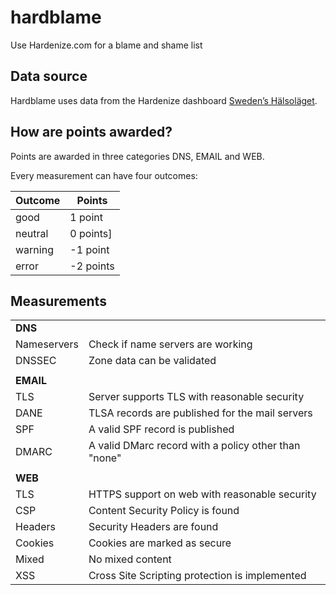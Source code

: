 # hardblame
Use Hardenize.com for a blame and shame list

## Data source
Hardblame uses data from the Hardenize dashboard [Sweden’s Hälsoläget](https://www.hardenize.com/dashboards/sweden-health-status/).

## How are points awarded?
Points are awarded in three categories DNS, EMAIL and WEB.

Every measurement can have four outcomes:

|Outcome|Points|
|---|---|
|good| 1 point|
|neutral| 0 points]
|warning|-1 point|
|error|-2 points|

## Measurements

|   |   |
|---|---|
|**DNS**|
|Nameservers|Check if name servers are working|
|DNSSEC|Zone data can be validated|
|   |   |
|**EMAIL**|
|TLS|Server supports TLS with reasonable security|
|DANE|TLSA records are published for the mail servers|
|SPF|A valid SPF record is published|
|DMARC|A valid DMarc record with a policy other than "none"|
|   |   |
|**WEB**|
|TLS|HTTPS support on web with reasonable security|
|CSP|Content Security Policy is found|
|Headers|Security Headers are found|
|Cookies|Cookies are marked as secure|
|Mixed|No mixed content|
|XSS|Cross Site Scripting protection is implemented|
